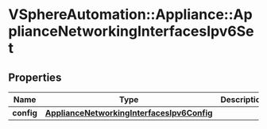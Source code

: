 # VSphereAutomation::Appliance::ApplianceNetworkingInterfacesIpv6Set

## Properties
Name | Type | Description | Notes
------------ | ------------- | ------------- | -------------
**config** | [**ApplianceNetworkingInterfacesIpv6Config**](ApplianceNetworkingInterfacesIpv6Config.md) |  | 


